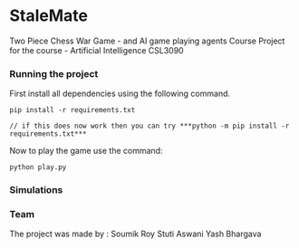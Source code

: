 # StaleMate
Two Piece Chess War Game - and AI game playing agents
Course Project for the course - Artificial Intelligence CSL3090

### Running the project

First install all dependencies using the following command.
```
pip install -r requirements.txt

// if this does now work then you can try ***python -m pip install -r requirements.txt***
```

Now to play the game use the command:
```
python play.py
```
### Simulations

### Team

The project was made by :
Soumik Roy
Stuti Aswani
Yash Bhargava

